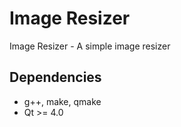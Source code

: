 Image Resizer 
================
Image Resizer - A simple image resizer 

Dependencies
------------
- g++, make, qmake 
- Qt >= 4.0

